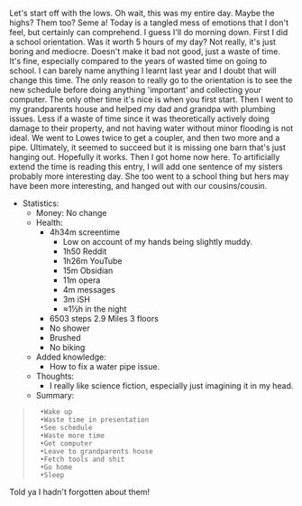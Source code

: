 Let's start off with the lows. Oh wait, this was my entire day. Maybe the highs? Them too? Seme a! Today is a tangled mess of emotions that I don't feel, but certainly can comprehend. I guess I'll do morning down. First I did a school orientation. Was it worth 5 hours of my day? Not really, it's just boring and mediocre. Doesn't make it bad not good, just a waste of time. It's fine, especially compared to the years of wasted time on going to school. I can barely name anything I learnt last year and I doubt that will change this time. The only reason to really go to the orientation is to see the new schedule before doing anything 'important' and collecting your computer. The only other time it's nice is when you first start. Then I went to my grandparents house and helped my dad and grandpa with plumbing issues. Less if a waste of time since it was theoretically actively doing damage to their property, and not having water without minor flooding is not ideal. We went to Lowes twice to get a coupler, and then two more and a pipe. Ultimately, it seemed to succeed but it is missing one barn that's just hanging out. Hopefully it works. Then I got home now here. To artificially extend the time is reading this entry, I will add one sentence of my sisters probably more interesting day. She too went to a school thing but hers may have been more interesting, and hanged out with our cousins/cousin.
- Statistics:
	- Money: No change
	- Health:
		- 4h34m screentime
			- Low on account of my hands being slightly muddy.
			- 1h50 Reddit
			- 1h26m YouTube
			- 15m Obsidian 
			- 11m opera
			- 4m messages
			- 3m iSH
			- ≈1½h in the night
		- 6503 steps 2.9 Miles 3 floors
		- No shower 
		- Brushed
		- No biking
	- Added knowledge:
		- How to fix a water pipe issue.
	- Thoughts:
		- I really like science fiction, especially just imagining it in my head.
	- Summary:
> 		•Wake up
> 		•Waste time in presentation
> 		•See schedule
> 		•Waste more time
> 		•Get computer
> 		•Leave to grandparents house
> 		•Fetch tools and shit
> 		•Go home
> 		•Sleep

Told ya I hadn't forgotten about them!